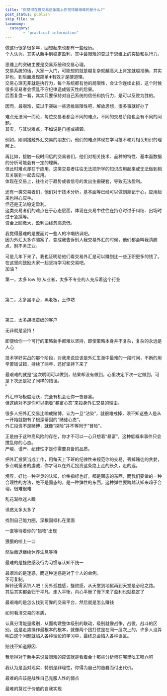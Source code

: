 ```yaml
---
title: "你觉得在做交易这条路上你觉得最艰难的是什么?"
post_status: publish
skip_file: no
taxonomy:
  category:
        - "practical-information"
---
```


做这行很多很多年，回想起来也都有一些经历。  
个人认为，其实从新手到稳定盈利，其中最艰难的莫过于思维上的突破和执行力。

思维上的突破主要是交易系统和交易心理。  
交易系统的话，大家一入门，可能想的就是越复杂就越高大上肯定就越准确，其实非也，到后面发现简单➕有效才是硬道理。  
交易心理无非就是执行力，每个系统都有他的局限性，会让你连续止损，这个时候很多交易者会慌乱不守纪律造成毁灭性的后果。  
后面复盘一看，其实只要保持对自己系统的信任和执行力，是可以反败为胜的。

因而，最艰难，莫过于突破一些思维局限性吧，解放思想，很多事就好办了

难点无法同一而论，每位交易者都会不同的难点，不同的交易阶段也会有不同的问题。  
其实，与其说难点，不如说是门槛或瓶颈。

例如，刚刚接触外汇交易的朋友们，他们的难点体现在学习技术和对相关知识的理解上。

再比如，接触一段时间后的交易者们，他们对相关技术、品种的特性、基本面数据的分析可能会有一定的理解。  
但此时难点却在于应用，这类交易者往往无法把所学的知识应用起来或无法做到相互关联到一起去应用。  
体现在交易上，往往对于趋势或者信号的发出生搬硬套，导致无法盈利。

还有一类交易者们，他们对于技术分析，基本面等已经可以做到熟记于心，应用起来也得心应手。  
但还是无法稳定盈利。  
这类交易者们的难点在于心态层面，体现在交易中往往在持仓时过于纠结、出场时过于急躁等。  
资金上回撤大，盈利曲线忽高忽低。

我觉得最难的是要面对一些人的冷嘲热讽吧。  
因为外汇太多诈骗案了，变成我告诉别人我交易外汇的时候，他们都会叫我清醒点，别不务正业。

可是几年下来了，我也证明给他们看交易外汇是可以赚到比一些正职更多的钱了。  
在这里向鼓励大家一起坚持学习和交易吧。  
加油 ?

第一，太多 low 的 从业者​，太多不专业的人充斥着这个行业

​

第二，太多黑平台，黑老板，土作坊

​

第三，太多胡搅蛮缠的客户​

无非就是坚持！

即便给你一个可行的策略新手都难以坚持，即使策略本身并不复杂，复杂的永远是人心

技术学好实战的那个阶段，对我来说应该是外汇生涯中最难的一段时间，不断的用辛苦钱试错，持续了两年，还好坚持下来了

最艰难的就是“这次明明可以做到，结果却没有做到，心里决定下次一定做到，可是下次还是犯了同样的错误。  
”

外汇市场极度活跃，完全有机会让你一夜暴富。  
但这绝对不是你可以抱着“暴富心态”来投身外汇交易的理由。

很多人把外汇交易比喻成赌博，认为一旦“沾染”，就很难戒掉，须不知这些人是从一开始就抱有了根深蒂固的“赌徒心态”。  
外汇投资不是赌博，就像“探险”并不等同于“冒险”。

正是由于这种高风险的存在，你才不可以一心只想着“暴富”，这种低概率事件只会搅乱你的心态。  
严峻、谨严、纪律性才是你需要具备的品质。

把外汇投资当成工作，用每天上下班的纪律性来规范你的交易，丢掉赌徒的贪婪，多点朝圣者的虔诚，你才可以在外汇投资这条路上走的长久，走的远。

境界，好比一种空灵的认知，价格指标也好，都是固态的东西，而我们要做的一种合理性的方法，绝不是固态的，是一种弹性的东西，这种弹性要跨越认知来趋于合理，很难很难

乱花渐欲迷人眼

诱惑太多太多了

找到自己能力圈，深根固柢扎在里面

一直等待着你的“猎物”出现

狠狠的咬上一口

然后撤退继续休养生息等待

最难的是挫败感及行为习惯与认知不统一

最艰难的是迷惑，而这种迷惑是对于个人的单例。  
不可复制。  
解铃还需系铃人吧！另外孤独感，挫败感，从天堂到地狱再到天堂是必经之路。  
其后其实都会归于平凡，走入平衡，内心平衡了慢下来了盈利也就稳定了

最艰难的是怎么找到可靠的交易平台，然后就是怎么赚钱

如何看清交易的本质，

认真分清能量级别，从而构建整体级别的联动，级别就像战争，战役，战斗的区别，这是走势操作最根本的根本，就像两个团打仗是在同一层次上的，许多人没弄明白这个问题就陷入各种理论的学习中，最终总会陷入各种误区。

赔钱不知道原因.

我觉得对于新手来说最艰难的应该就是看着金十那些分析师在哪里吆五喝六吧

我认为是面对现实，特别是非理性，你得为自己的愚蠢而付出代价。

最难的应该是战胜自己克服人性的弱点

最难的莫过于价值的自我实现
